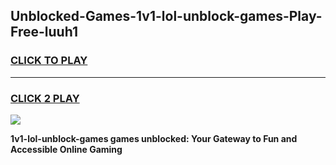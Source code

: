 
## Unblocked-Games-1v1-lol-unblock-games-Play-Free-luuh1
<h3>
<a href="https://premium76.site?title=1v1-lol-unblock-games&ref=20A">CLICK TO PLAY</a></h3>
<hr>

<h3>
<a href="https://premium76.site?title=1v1-lol-unblock-games&ref=20A">CLICK 2 PLAY</a>
  
</h3>

<a href="https://premium76.site?title=1v1-lol-unblock-games&ref=20A"><img src="https://clearcache.store/games.png"></a>


**1v1-lol-unblock-games games unblocked: Your Gateway to Fun and Accessible Online Gaming**
